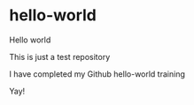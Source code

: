 # hello-world
Hello world

This is just a test repository

I have completed my Github hello-world training

Yay!
